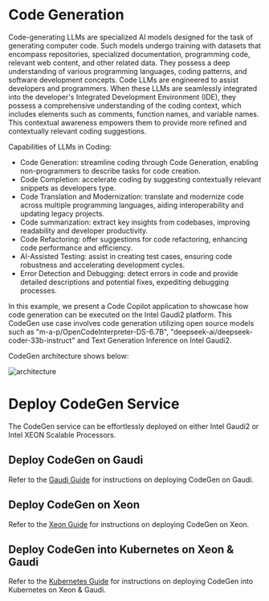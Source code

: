 # Code Generation

Code-generating LLMs are specialized AI models designed for the task of generating computer code. Such models undergo training with datasets that encompass repositories, specialized documentation, programming code, relevant web content, and other related data. They possess a deep understanding of various programming languages, coding patterns, and software development concepts. Code LLMs are engineered to assist developers and programmers. When these LLMs are seamlessly integrated into the developer's Integrated Development Environment (IDE), they possess a comprehensive understanding of the coding context, which includes elements such as comments, function names, and variable names. This contextual awareness empowers them to provide more refined and contextually relevant coding suggestions.

Capabilities of LLMs in Coding:

- Code Generation: streamline coding through Code Generation, enabling non-programmers to describe tasks for code creation.
- Code Completion: accelerate coding by suggesting contextually relevant snippets as developers type.
- Code Translation and Modernization: translate and modernize code across multiple programming languages, aiding interoperability and updating legacy projects.
- Code summarization: extract key insights from codebases, improving readability and developer productivity.
- Code Refactoring: offer suggestions for code refactoring, enhancing code performance and efficiency.
- AI-Assisted Testing: assist in creating test cases, ensuring code robustness and accelerating development cycles.
- Error Detection and Debugging: detect errors in code and provide detailed descriptions and potential fixes, expediting debugging processes.

In this example, we present a Code Copilot application to showcase how code generation can be executed on the Intel Gaudi2 platform. This CodeGen use case involves code generation utilizing open source models such as "m-a-p/OpenCodeInterpreter-DS-6.7B", "deepseek-ai/deepseek-coder-33b-instruct" and Text Generation Inference on Intel Gaudi2.

CodeGen architecture shows below:

![architecture](https://i.imgur.com/G9ozwFX.png)

# Deploy CodeGen Service

The CodeGen service can be effortlessly deployed on either Intel Gaudi2 or Intel XEON Scalable Processors.

## Deploy CodeGen on Gaudi

Refer to the [Gaudi Guide](./docker-composer/gaudi/README.md) for instructions on deploying CodeGen on Gaudi.

## Deploy CodeGen on Xeon

Refer to the [Xeon Guide](./docker-composer/xeon/README.md) for instructions on deploying CodeGen on Xeon.

## Deploy CodeGen into Kubernetes on Xeon & Gaudi

Refer to the [Kubernetes Guide](./kubernetes/manifests/README.md) for instructions on deploying CodeGen into Kubernetes on Xeon & Gaudi.
